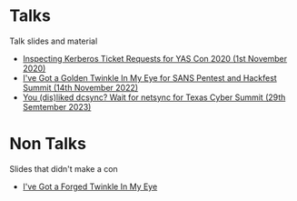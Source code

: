 # Talks
Talk slides and material

* [Inspecting Kerberos Ticket Requests for YAS Con 2020 (1st November 2020)](/Inspecting%20Kerberos%20Ticket%20Requests%20v1.pdf)
* [I've Got a Golden Twinkle In My Eye for SANS Pentest and Hackfest Summit (14th November 2022)](/Andrew_Charlie_SANS_Hackfest_2022_revised.pdf)
* [You (dis)liked dcsync? Wait for netsync for Texas Cyber Summit (29th Semtember 2023)](/You_Disliked_DCSync_Wait_For_NetSync_Texas_Cyber_Summit_2023_Charlie_Andrew_Final.pdf)

# Non Talks
Slides that didn't make a con

* [I've Got a Forged Twinkle In My Eye](https://github.com/0xe7/Talks/blob/main/Andrew_Charlie_Ive_Got_A_Forged_Twinkle_In_My_Eye.pdf)
